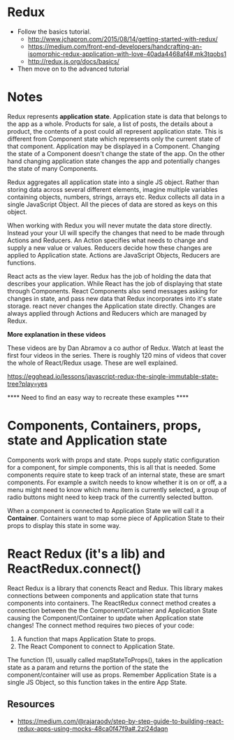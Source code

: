 # Redux 


- Follow the basics tutorial.
    - http://www.jchapron.com/2015/08/14/getting-started-with-redux/
    - https://medium.com/front-end-developers/handcrafting-an-isomorphic-redux-application-with-love-40ada4468af4#.mk3tqobs1
    - http://redux.js.org/docs/basics/
- Then move on to the advanced tutorial


# Notes

Redux represents **application state**. Application state is data that belongs to the app as a whole. 
Products for sale, a list of posts, the details about a product, the contents of a post could all 
represent application state. This is different from Component state which represents only the current 
state of that component. Application may be displayed in a Component. Changing the state of a 
Component doesn't change the state of the app. On the other hand changing application state changes 
the app and potentially changes the state of many Components. 

Redux aggregates all application state into a single JS object. Rather than storing data across 
several different elements, imagine multiple variables containing objects, numbers, strings, arrays 
etc. Redux collects all data in a single JavaScript Object. All the pieces of data are stored as 
keys on this object. 

When working with Redux you will never mutate the data store directly. Instead your your UI will
specify the changes that need to be made through Actions and Reducers. An Action specifies 
what needs to change and supply a new value or values. Reducers decide how these changes are applied 
to Application state. Actions are JavaScript Objects, Reducers are functions. 

React acts as the view layer. Redux has the job of holding the data that describes your application. 
While React has the job of displaying that state through Components. React Components also send 
messages asking for changes in state, and pass new data that Redux incorporates into it's state
storage. react never changes the Application state directly. Changes are always applied through 
Actions and Reducers which are managed by Redux. 

**More explanation in these videos**

These videos are by Dan Abramov a co author of Redux. Watch at least the first four videos in the 
series. There is roughly 120 mins of videos that cover the whole of React/Redux usage. These are 
well explained. 

https://egghead.io/lessons/javascript-redux-the-single-immutable-state-tree?play=yes

**** Need to find an easy way to recreate these examples ****

# Components, Containers, props, state and Application state

Components work with props and state. Props supply static configuration for a component, for simple 
components, this is all that is needed. Some components require state to keep track of an internal 
state, these are smart components. For example a switch needs to know whether it is on or off, a 
a menu might need to know which menu item is currently selected, a group of radio buttons might 
need to keep track of the currently selected button. 

When a component is connected to Application State we will call it a **Container**. Containers want 
to map some piece of Application State to their props to display this state in some way. 

# React Redux (it's a lib) and ReactRedux.connect()

React Redux is a library that conencts React and Redux. This library makes connections between 
components and application state that turns components into containers. The ReactRedux connect method
creates a connection between the the Component/Container and Application State causing the 
Component/Container to update when Application state changes! The connect method requires two pieces
of your code: 

1. A function that maps Application State to props.
2. The React Component to connect to Application State.

The function (1), usually called mapStateToProps(), takes in the application state as a param and 
returns the portion of the state the component/container will use as props. Remember Application 
State is a single JS Object, so this function takes in the entire App State.


## Resources 

- https://medium.com/@rajaraodv/step-by-step-guide-to-building-react-redux-apps-using-mocks-48ca0f47f9a#.2zl24daqn